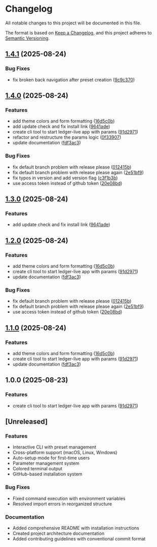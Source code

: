 # Changelog

All notable changes to this project will be documented in this file.

The format is based on [Keep a Changelog](https://keepachangelog.com/en/1.0.0/),
and this project adheres to [Semantic Versioning](https://semver.org/spec/v2.0.0.html).

## [1.4.1](https://github.com/philipptpunkt/ledger-live-starter/compare/v1.4.0...v1.4.1) (2025-08-24)


### Bug Fixes

* fix broken back navigation after preset creation ([9c9c370](https://github.com/philipptpunkt/ledger-live-starter/commit/9c9c3701ec28234752a75666f279d2fdae150897))

## [1.4.0](https://github.com/philipptpunkt/ledger-live-starter/compare/v1.3.0...v1.4.0) (2025-08-24)


### Features

* add theme colors and form formatting ([16d5c0b](https://github.com/philipptpunkt/ledger-live-starter/commit/16d5c0b10a2b4baafe4a02284aee7e05cdc2754e))
* add update check and fix install link ([9641ade](https://github.com/philipptpunkt/ledger-live-starter/commit/9641adeb56b25b067cfd08b6b2bedeb2264118c3))
* create cli tool to start ledger-live app with params ([91d2971](https://github.com/philipptpunkt/ledger-live-starter/commit/91d297134dd0a83eca69eb10d8fce1369208e775))
* refactor and restructure the params logic ([0f33907](https://github.com/philipptpunkt/ledger-live-starter/commit/0f33907369ba1a0c86626ba536cb4f3b1bfbbff6))
* update documentation ([fdf3ac3](https://github.com/philipptpunkt/ledger-live-starter/commit/fdf3ac3b1ec94f726331a1dedb131bcd8e3c9280))


### Bug Fixes

* fix default branch problem with release please ([012415b](https://github.com/philipptpunkt/ledger-live-starter/commit/012415b904b7a0559053ddc0f81c0edf23cebc17))
* fix default branch problem with release please again ([2e51bf9](https://github.com/philipptpunkt/ledger-live-starter/commit/2e51bf9223a7a99f3d978cd91d9dda0b83c02b8b))
* fix typos in version and add version flag ([c3f1b3b](https://github.com/philipptpunkt/ledger-live-starter/commit/c3f1b3b89a84f8e977ba8e3819d6528705d4e6ec))
* use access token instead of github token ([20e08bd](https://github.com/philipptpunkt/ledger-live-starter/commit/20e08bd54969a6d82546d3da20b58bc30a59d93d))

## [1.3.0](https://github.com/philipptpunkt/ledger-live-starter/compare/v1.2.0...v1.3.0) (2025-08-24)


### Features

* add update check and fix install link ([9641ade](https://github.com/philipptpunkt/ledger-live-starter/commit/9641adeb56b25b067cfd08b6b2bedeb2264118c3))

## [1.2.0](https://github.com/philipptpunkt/ledger-live-starter/compare/v1.1.0...v1.2.0) (2025-08-24)


### Features

* add theme colors and form formatting ([16d5c0b](https://github.com/philipptpunkt/ledger-live-starter/commit/16d5c0b10a2b4baafe4a02284aee7e05cdc2754e))
* create cli tool to start ledger-live app with params ([91d2971](https://github.com/philipptpunkt/ledger-live-starter/commit/91d297134dd0a83eca69eb10d8fce1369208e775))
* update documentation ([fdf3ac3](https://github.com/philipptpunkt/ledger-live-starter/commit/fdf3ac3b1ec94f726331a1dedb131bcd8e3c9280))


### Bug Fixes

* fix default branch problem with release please ([012415b](https://github.com/philipptpunkt/ledger-live-starter/commit/012415b904b7a0559053ddc0f81c0edf23cebc17))
* fix default branch problem with release please again ([2e51bf9](https://github.com/philipptpunkt/ledger-live-starter/commit/2e51bf9223a7a99f3d978cd91d9dda0b83c02b8b))
* use access token instead of github token ([20e08bd](https://github.com/philipptpunkt/ledger-live-starter/commit/20e08bd54969a6d82546d3da20b58bc30a59d93d))

## [1.1.0](https://github.com/philipptpunkt/ledger-live-starter/compare/v1.0.0...v1.1.0) (2025-08-24)


### Features

* add theme colors and form formatting ([16d5c0b](https://github.com/philipptpunkt/ledger-live-starter/commit/16d5c0b10a2b4baafe4a02284aee7e05cdc2754e))
* create cli tool to start ledger-live app with params ([91d2971](https://github.com/philipptpunkt/ledger-live-starter/commit/91d297134dd0a83eca69eb10d8fce1369208e775))
* update documentation ([fdf3ac3](https://github.com/philipptpunkt/ledger-live-starter/commit/fdf3ac3b1ec94f726331a1dedb131bcd8e3c9280))

## 1.0.0 (2025-08-23)


### Features

* create cli tool to start ledger-live app with params ([91d2971](https://github.com/philipptpunkt/ledger-live-starter/commit/91d297134dd0a83eca69eb10d8fce1369208e775))

## [Unreleased]

### Features

- Interactive CLI with preset management
- Cross-platform support (macOS, Linux, Windows)
- Auto-setup mode for first-time users
- Parameter management system
- Colored terminal output
- GitHub-based installation system

### Bug Fixes

- Fixed command execution with environment variables
- Resolved import errors in reorganized structure

### Documentation

- Added comprehensive README with installation instructions
- Created project architecture documentation
- Added contributing guidelines with conventional commit format
